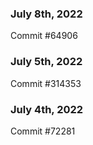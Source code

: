 ### July 8th, 2022

Commit #64906

### July 5th, 2022

Commit #314353


### July 4th, 2022

Commit #72281
